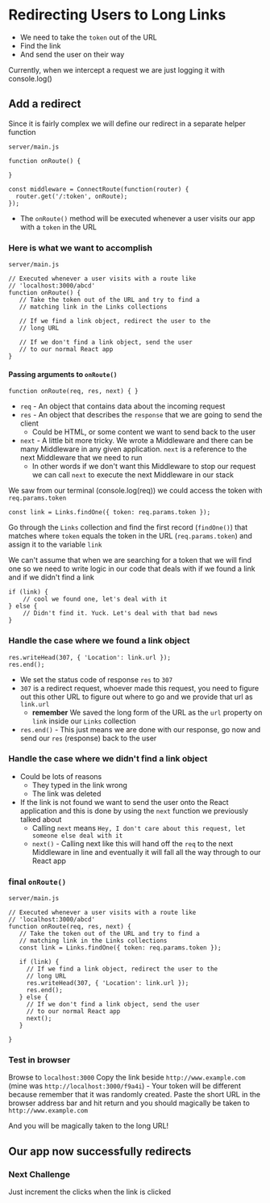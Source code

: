 # Redirecting Users to Long Links
* We need to take the `token` out of the URL
* Find the link
* And send the user on their way

Currently, when we intercept a request we are just logging it with console.log()

## Add a redirect
Since it is fairly complex we will define our redirect in a separate helper function

`server/main.js`

```
function onRoute() {
  
}

const middleware = ConnectRoute(function(router) {
  router.get('/:token', onRoute);
});
```

* The `onRoute()` method will be executed whenever a user visits our app with a `token` in the URL

### Here is what we want to accomplish
`server/main.js`

```
// Executed whenever a user visits with a route like
// 'localhost:3000/abcd'
function onRoute() {
   // Take the token out of the URL and try to find a
   // matching link in the Links collections

   // If we find a link object, redirect the user to the
   // long URL

   // If we don't find a link object, send the user
   // to our normal React app
}
```

#### Passing arguments to `onRoute()`
`function onRoute(req, res, next) { } `

* `req` - An object that contains data about the incoming request
* `res` - An object that describes the `response` that we are going to send the client
    - Could be HTML, or some content we want to send back to the user
* `next` - A little bit more tricky. We wrote a Middleware and there can be many Middleware in any given application. `next` is a reference to the next Middleware that we need to run
    - In other words if we don't want this Middleware to stop our request we can call `next` to execute the next Middleware in our stack

We saw from our terminal (console.log(req)) we could access the token with `req.params.token`

`const link = Links.findOne({ token: req.params.token });`

Go through the `Links` collection and find the first record (`findOne()`) that matches where `token` equals the token in the URL (`req.params.token`) and assign it to the variable `link`

We can't assume that when we are searching for a token that we will find one so we need to write logic in our code that deals with if we found a link and if we didn't find a link

```
if (link) {
    // cool we found one, let's deal with it
} else {
    // Didn't find it. Yuck. Let's deal with that bad news
}
```

### Handle the case where we found a link object

```
res.writeHead(307, { 'Location': link.url });
res.end();
```

* We set the status code of response `res` to `307`
* `307` is a redirect request, whoever made this request, you need to figure out this other URL to figure out where to go and we provide that url as `link.url`
    - **remember** We saved the long form of the URL as the `url` property on `link` inside our `Links` collection
* `res.end()` - This just means we are done with our response, go now and send our `res` (response) back to the user

### Handle the case where we didn't find a link object
* Could be lots of reasons
    - They typed in the link wrong
    - The link was deleted
* If the link is not found we want to send the user onto the React application and this is done by using the `next` function we previously talked about
    - Calling `next` means `Hey, I don't care about this request, let someone else deal with it`
    - `next()` - Calling next like this will hand off the `req` to the next Middleware in line and eventually it will fall all the way through to our React app

### final `onRoute()`
`server/main.js`

```
// Executed whenever a user visits with a route like
// 'localhost:3000/abcd'
function onRoute(req, res, next) {
   // Take the token out of the URL and try to find a
   // matching link in the Links collections
   const link = Links.findOne({ token: req.params.token });

   if (link) {
     // If we find a link object, redirect the user to the
     // long URL
     res.writeHead(307, { 'Location': link.url });
     res.end();
   } else {
     // If we don't find a link object, send the user
     // to our normal React app
     next();
   }

}
```

### Test in browser
Browse to `localhost:3000`
Copy the link beside `http://www.example.com` (mine was `http://localhost:3000/f9a4i`) - Your token will be different because remember that it was randomly created. Paste the short URL in the browser address bar and hit return and you should magically be taken to `http://www.example.com`

And you will be magically taken to the long URL!

## Our app now successfully redirects

### Next Challenge
Just increment the clicks when the link is clicked
